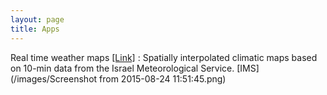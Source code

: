 ```yaml
---
layout: page
title: Apps
--- 
```


Real time weather maps <a href="https://michaeldorman.shinyapps.io/IMS_10min"> [Link]</a>
:   Spatially interpolated climatic maps based on 10-min data from the Israel Meteorological Service.
[IMS](/images/Screenshot from 2015-08-24 11:51:45.png)
